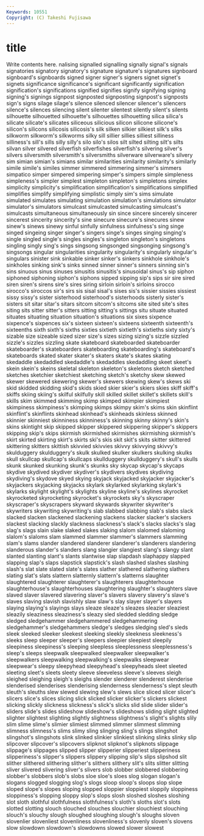 ```yaml
---
Keywords: 10551 
Copyright: (C) Takeshi Fujisawa
---
```


# title

Write contents here.
nalising signalled signalling signally
signal's signals signatories signatory signatory's signature signature's signatures signboard signboard's
signboards signed signer signer's signers signet signet's signets significance significance's
significant significantly signification signification's significations signified signifies signify signifying signing
signing's signings signpost signposted signposting signpost's signposts sign's signs silage
silage's silence silenced silencer silencer's silencers silence's silences silencing silent
silenter silentest silently silent's silents silhouette silhouetted silhouette's silhouettes silhouetting
silica silica's silicate silicate's silicates siliceous silicious silicon silicone silicone's
silicon's silicons silicosis silicosis's silk silken silkier silkiest silk's silks
silkworm silkworm's silkworms silky sill sillier sillies silliest silliness silliness's
sill's sills silly silly's silo silo's silos silt silted silting
silt's silts silvan silver silvered silverfish silverfishes silverfish's silvering silver's
silvers silversmith silversmith's silversmiths silverware silverware's silvery sim simian simian's
simians similar similarities similarity similarity's similarly simile simile's similes simmer
simmered simmering simmer's simmers simpatico simper simpered simpering simper's simpers
simple simpleness simpleness's simpler simplest simpleton simpleton's simpletons simplex simplicity
simplicity's simplification simplification's simplifications simplified simplifies simplify simplifying simplistic simply
sim's sims simulate simulated simulates simulating simulation simulation's simulations simulator
simulator's simulators simulcast simulcasted simulcasting simulcast's simulcasts simultaneous simultaneously sin
since sincere sincerely sincerer sincerest sincerity sincerity's sine sinecure sinecure's
sinecures sinew sinew's sinews sinewy sinful sinfully sinfulness sinfulness's sing
singe singed singeing singer singer's singers singe's singes singing singing's
single singled single's singles singles's singleton singleton's singletons singling singly
sing's sings singsong singsonged singsonging singsong's singsongs singular singularities singularity
singularity's singularly singular's singulars sinister sink sinkable sinker sinker's sinkers
sinkhole sinkhole's sinkholes sinking sink's sinks sinned sinner sinner's sinners
sinning sin's sins sinuous sinus sinuses sinusitis sinusitis's sinusoidal sinus's
sip siphon siphoned siphoning siphon's siphons sipped sipping sip's sips
sir sire sired siren siren's sirens sire's sires siring sirloin
sirloin's sirloins sirocco sirocco's siroccos sir's sirs sis sisal sisal's
sises sis's sissier sissies sissiest sissy sissy's sister sisterhood sisterhood's
sisterhoods sisterly sister's sisters sit sitar sitar's sitars sitcom sitcom's
sitcoms site sited site's sites siting sits sitter sitter's sitters
sitting sitting's sittings situ situate situated situates situating situation situation's
situations six sixes sixpence sixpence's sixpences six's sixteen sixteen's sixteens
sixteenth sixteenth's sixteenths sixth sixth's sixths sixties sixtieth sixtieth's sixtieths
sixty sixty's sizable size sizeable sized sizer size's sizes sizing
sizing's sizzle sizzled sizzle's sizzles sizzling skate skateboard skateboarded skateboarder
skateboarder's skateboarders skateboarding skateboarding's skateboard's skateboards skated skater skater's skaters
skate's skates skating skedaddle skedaddled skedaddle's skedaddles skedaddling skeet skeet's
skein skein's skeins skeletal skeleton skeleton's skeletons sketch sketched sketches
sketchier sketchiest sketching sketch's sketchy skew skewed skewer skewered skewering
skewer's skewers skewing skew's skews ski skid skidded skidding skid's
skids skied skier skier's skiers skies skiff skiff's skiffs skiing
skiing's skilful skilfully skill skilled skillet skillet's skillets skill's skills
skim skimmed skimming skimp skimped skimpier skimpiest skimpiness skimpiness's skimping
skimps skimpy skim's skims skin skinflint skinflint's skinflints skinhead skinhead's
skinheads skinless skinned skinnier skinniest skinniness skinniness's skinning skinny skinny's
skin's skins skintight skip skipped skipper skippered skippering skipper's skippers
skipping skip's skips skirmish skirmished skirmishes skirmishing skirmish's skirt skirted
skirting skirt's skirts ski's skis skit skit's skits skitter skittered
skittering skitters skittish skivvied skivvies skivvy skivvying skivvy's skulduggery skulduggery's
skulk skulked skulker skulkers skulking skulks skull skullcap skullcap's skullcaps
skullduggery skullduggery's skull's skulls skunk skunked skunking skunk's skunks sky
skycap skycap's skycaps skydive skydived skydiver skydiver's skydivers skydives skydiving
skydiving's skydove skyed skying skyjack skyjacked skyjacker skyjacker's skyjackers skyjacking
skyjacks skylark skylarked skylarking skylark's skylarks skylight skylight's skylights skyline
skyline's skylines skyrocket skyrocketed skyrocketing skyrocket's skyrockets sky's skyscraper skyscraper's
skyscrapers skyward skywards skywriter skywriter's skywriters skywriting skywriting's slab slabbed
slabbing slab's slabs slack slacked slacken slackened slackening slackens slacker
slacker's slackers slackest slacking slackly slackness slackness's slack's slacks slacks's
slag slag's slags slain slake slaked slakes slaking slalom slalomed
slaloming slalom's slaloms slam slammed slammer slammer's slammers slamming slam's
slams slander slandered slanderer slanderer's slanderers slandering slanderous slander's slanders
slang slangier slangiest slang's slangy slant slanted slanting slant's slants
slantwise slap slapdash slaphappy slapped slapping slap's slaps slapstick slapstick's
slash slashed slashes slashing slash's slat slate slated slate's slates
slather slathered slathering slathers slating slat's slats slattern slatternly slattern's
slatterns slaughter slaughtered slaughterer slaughterer's slaughterers slaughterhouse slaughterhouse's slaughterhouses slaughtering
slaughter's slaughters slave slaved slaver slavered slavering slaver's slavers slavery
slavery's slave's slaves slaving slavish slavishly slaw slaw's slay slayer
slayer's slayers slaying slaying's slayings slays sleaze sleaze's sleazes sleazier
sleaziest sleazily sleaziness sleaziness's sleazy sled sledded sledding sledge sledged
sledgehammer sledgehammered sledgehammering sledgehammer's sledgehammers sledge's sledges sledging sled's sleds
sleek sleeked sleeker sleekest sleeking sleekly sleekness sleekness's sleeks sleep
sleeper sleeper's sleepers sleepier sleepiest sleepily sleepiness sleepiness's sleeping sleepless
sleeplessness sleeplessness's sleep's sleeps sleepwalk sleepwalked sleepwalker sleepwalker's sleepwalkers sleepwalking
sleepwalking's sleepwalks sleepwear sleepwear's sleepy sleepyhead sleepyhead's sleepyheads sleet sleeted
sleeting sleet's sleets sleety sleeve sleeveless sleeve's sleeves sleigh sleighed
sleighing sleigh's sleighs slender slenderer slenderest slenderise slenderised slenderises slenderising
slenderness slenderness's slept sleuth sleuth's sleuths slew slewed slewing slew's
slews slice sliced slicer slicer's slicers slice's slices slicing slick
slicked slicker slicker's slickers slickest slicking slickly slickness slickness's slick's
slicks slid slide slider slider's sliders slide's slides slideshow slideshow's
slideshows sliding slight slighted slighter slightest slighting slightly slightness slightness's
slight's slights slily slim slime slime's slimier slimiest slimmed slimmer
slimmest slimming slimness slimness's slims slimy sling slinging sling's slings
slingshot slingshot's slingshots slink slinked slinkier slinkiest slinking slinks slinky
slip slipcover slipcover's slipcovers slipknot slipknot's slipknots slippage slippage's slippages
slipped slipper slipperier slipperiest slipperiness slipperiness's slipper's slippers slippery slipping
slip's slips slipshod slit slither slithered slithering slither's slithers slithery
slit's slits slitter slitting sliver slivered slivering sliver's slivers slob
slobber slobbered slobbering slobber's slobbers slob's slobs sloe sloe's sloes
slog slogan slogan's slogans slogged slogging slog's slogs sloop sloop's
sloops slop slope sloped slope's slopes sloping slopped sloppier sloppiest
sloppily sloppiness sloppiness's slopping sloppy slop's slops slosh sloshed sloshes
sloshing slot sloth slothful slothfulness slothfulness's sloth's sloths slot's slots
slotted slotting slouch slouched slouches slouchier slouchiest slouching slouch's slouchy
slough sloughed sloughing slough's sloughs sloven slovenlier slovenliest slovenliness slovenliness's
slovenly sloven's slovens slow slowdown slowdown's slowdowns slowed slower slowest
